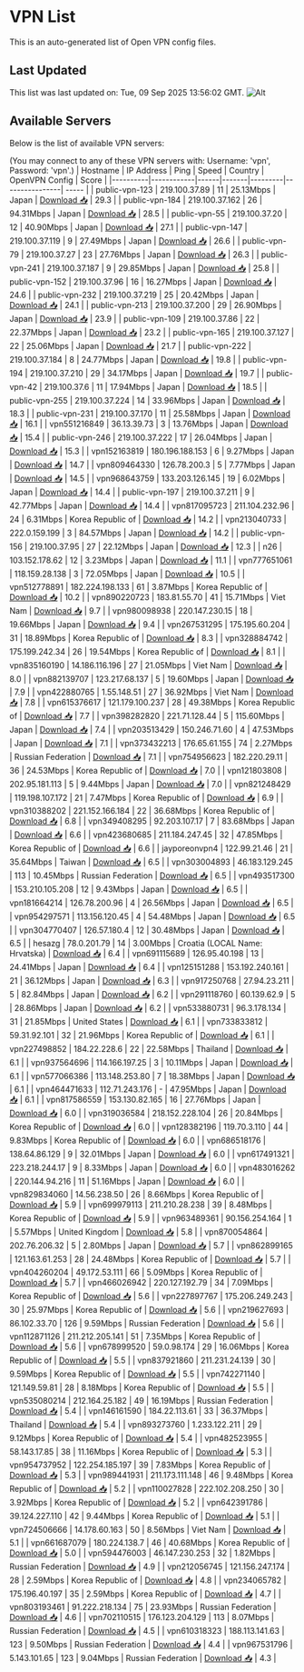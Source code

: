 # VPN List

This is an auto-generated list of Open VPN config files.

## Last Updated

This list was last updated on: Tue, 09 Sep 2025 13:56:02 GMT.
![Alt](https://repobeats.axiom.co/api/embed/186b98318ef1479477931607c1ad7d823f12451f.svg "Repobeats analytics image")

## Available Servers

Below is the list of available VPN servers:

(You may connect to any of these VPN servers with: Username: 'vpn', Password: 'vpn'.)
| Hostname | IP Address | Ping | Speed | Country | OpenVPN Config | Score |
|----------|------------|------|-------|---------|----------------| ----- |
| public-vpn-123 | 219.100.37.89 | 11 | 25.13Mbps | Japan | [Download 📥](./configs/server_0_JP.ovpn) | 29.3 |
| public-vpn-184 | 219.100.37.162 | 26 | 94.31Mbps | Japan | [Download 📥](./configs/server_1_JP.ovpn) | 28.5 |
| public-vpn-55 | 219.100.37.20 | 12 | 40.90Mbps | Japan | [Download 📥](./configs/server_2_JP.ovpn) | 27.1 |
| public-vpn-147 | 219.100.37.119 | 9 | 27.49Mbps | Japan | [Download 📥](./configs/server_3_JP.ovpn) | 26.6 |
| public-vpn-79 | 219.100.37.27 | 23 | 27.76Mbps | Japan | [Download 📥](./configs/server_4_JP.ovpn) | 26.3 |
| public-vpn-241 | 219.100.37.187 | 9 | 29.85Mbps | Japan | [Download 📥](./configs/server_5_JP.ovpn) | 25.8 |
| public-vpn-152 | 219.100.37.96 | 16 | 16.27Mbps | Japan | [Download 📥](./configs/server_6_JP.ovpn) | 24.6 |
| public-vpn-232 | 219.100.37.219 | 25 | 20.42Mbps | Japan | [Download 📥](./configs/server_7_JP.ovpn) | 24.1 |
| public-vpn-213 | 219.100.37.200 | 29 | 26.90Mbps | Japan | [Download 📥](./configs/server_8_JP.ovpn) | 23.9 |
| public-vpn-109 | 219.100.37.86 | 22 | 22.37Mbps | Japan | [Download 📥](./configs/server_9_JP.ovpn) | 23.2 |
| public-vpn-165 | 219.100.37.127 | 22 | 25.06Mbps | Japan | [Download 📥](./configs/server_10_JP.ovpn) | 21.7 |
| public-vpn-222 | 219.100.37.184 | 8 | 24.77Mbps | Japan | [Download 📥](./configs/server_11_JP.ovpn) | 19.8 |
| public-vpn-194 | 219.100.37.210 | 29 | 34.17Mbps | Japan | [Download 📥](./configs/server_12_JP.ovpn) | 19.7 |
| public-vpn-42 | 219.100.37.6 | 11 | 17.94Mbps | Japan | [Download 📥](./configs/server_13_JP.ovpn) | 18.5 |
| public-vpn-255 | 219.100.37.224 | 14 | 33.96Mbps | Japan | [Download 📥](./configs/server_14_JP.ovpn) | 18.3 |
| public-vpn-231 | 219.100.37.170 | 11 | 25.58Mbps | Japan | [Download 📥](./configs/server_15_JP.ovpn) | 16.1 |
| vpn551216849 | 36.13.39.73 | 3 | 13.76Mbps | Japan | [Download 📥](./configs/server_16_JP.ovpn) | 15.4 |
| public-vpn-246 | 219.100.37.222 | 17 | 26.04Mbps | Japan | [Download 📥](./configs/server_17_JP.ovpn) | 15.3 |
| vpn152163819 | 180.196.188.153 | 6 | 9.27Mbps | Japan | [Download 📥](./configs/server_18_JP.ovpn) | 14.7 |
| vpn809464330 | 126.78.200.3 | 5 | 7.77Mbps | Japan | [Download 📥](./configs/server_19_JP.ovpn) | 14.5 |
| vpn968643759 | 133.203.126.145 | 19 | 6.02Mbps | Japan | [Download 📥](./configs/server_20_JP.ovpn) | 14.4 |
| public-vpn-197 | 219.100.37.211 | 9 | 42.77Mbps | Japan | [Download 📥](./configs/server_21_JP.ovpn) | 14.4 |
| vpn817095723 | 211.104.232.96 | 24 | 6.31Mbps | Korea Republic of | [Download 📥](./configs/server_22_KR.ovpn) | 14.2 |
| vpn213040733 | 222.0.159.199 | 3 | 84.57Mbps | Japan | [Download 📥](./configs/server_23_JP.ovpn) | 14.2 |
| public-vpn-156 | 219.100.37.95 | 27 | 22.12Mbps | Japan | [Download 📥](./configs/server_24_JP.ovpn) | 12.3 |
| n26 | 103.152.178.62 | 12 | 3.23Mbps | Japan | [Download 📥](./configs/server_25_JP.ovpn) | 11.1 |
| vpn777651061 | 118.159.28.138 | 3 | 72.05Mbps | Japan | [Download 📥](./configs/server_26_JP.ovpn) | 10.5 |
| vpn512778891 | 182.224.198.133 | 61 | 3.87Mbps | Korea Republic of | [Download 📥](./configs/server_27_KR.ovpn) | 10.2 |
| vpn890220723 | 183.81.55.70 | 41 | 15.71Mbps | Viet Nam | [Download 📥](./configs/server_28_VN.ovpn) | 9.7 |
| vpn980098938 | 220.147.230.15 | 18 | 19.66Mbps | Japan | [Download 📥](./configs/server_29_JP.ovpn) | 9.4 |
| vpn267531295 | 175.195.60.204 | 31 | 18.89Mbps | Korea Republic of | [Download 📥](./configs/server_30_KR.ovpn) | 8.3 |
| vpn328884742 | 175.199.242.34 | 26 | 19.54Mbps | Korea Republic of | [Download 📥](./configs/server_31_KR.ovpn) | 8.1 |
| vpn835160190 | 14.186.116.196 | 27 | 21.05Mbps | Viet Nam | [Download 📥](./configs/server_32_VN.ovpn) | 8.0 |
| vpn882139707 | 123.217.68.137 | 5 | 19.60Mbps | Japan | [Download 📥](./configs/server_33_JP.ovpn) | 7.9 |
| vpn422880765 | 1.55.148.51 | 27 | 36.92Mbps | Viet Nam | [Download 📥](./configs/server_34_VN.ovpn) | 7.8 |
| vpn615376617 | 121.179.100.237 | 28 | 49.38Mbps | Korea Republic of | [Download 📥](./configs/server_35_KR.ovpn) | 7.7 |
| vpn398282820 | 221.71.128.44 | 5 | 115.60Mbps | Japan | [Download 📥](./configs/server_36_JP.ovpn) | 7.4 |
| vpn203513429 | 150.246.71.60 | 4 | 47.53Mbps | Japan | [Download 📥](./configs/server_37_JP.ovpn) | 7.1 |
| vpn373432213 | 176.65.61.155 | 74 | 2.27Mbps | Russian Federation | [Download 📥](./configs/server_38_RU.ovpn) | 7.1 |
| vpn754956623 | 182.220.29.11 | 36 | 24.53Mbps | Korea Republic of | [Download 📥](./configs/server_39_KR.ovpn) | 7.0 |
| vpn121803808 | 202.95.181.113 | 5 | 9.44Mbps | Japan | [Download 📥](./configs/server_40_JP.ovpn) | 7.0 |
| vpn821248429 | 119.198.107.172 | 21 | 7.47Mbps | Korea Republic of | [Download 📥](./configs/server_41_KR.ovpn) | 6.9 |
| vpn310388202 | 221.152.166.184 | 22 | 36.68Mbps | Korea Republic of | [Download 📥](./configs/server_42_KR.ovpn) | 6.8 |
| vpn349408295 | 92.203.107.17 | 7 | 83.68Mbps | Japan | [Download 📥](./configs/server_43_JP.ovpn) | 6.6 |
| vpn423680685 | 211.184.247.45 | 32 | 47.85Mbps | Korea Republic of | [Download 📥](./configs/server_44_KR.ovpn) | 6.6 |
| jayporeonvpn4 | 122.99.21.46 | 21 | 35.64Mbps | Taiwan | [Download 📥](./configs/server_45_TW.ovpn) | 6.5 |
| vpn303004893 | 46.183.129.245 | 113 | 10.45Mbps | Russian Federation | [Download 📥](./configs/server_46_RU.ovpn) | 6.5 |
| vpn493517300 | 153.210.105.208 | 12 | 9.43Mbps | Japan | [Download 📥](./configs/server_47_JP.ovpn) | 6.5 |
| vpn181664214 | 126.78.200.96 | 4 | 26.56Mbps | Japan | [Download 📥](./configs/server_48_JP.ovpn) | 6.5 |
| vpn954297571 | 113.156.120.45 | 4 | 54.48Mbps | Japan | [Download 📥](./configs/server_49_JP.ovpn) | 6.5 |
| vpn304770407 | 126.57.180.4 | 12 | 30.48Mbps | Japan | [Download 📥](./configs/server_50_JP.ovpn) | 6.5 |
| hesazg | 78.0.201.79 | 14 | 3.00Mbps | Croatia (LOCAL Name: Hrvatska) | [Download 📥](./configs/server_51_HR.ovpn) | 6.4 |
| vpn691115689 | 126.95.40.198 | 13 | 24.41Mbps | Japan | [Download 📥](./configs/server_52_JP.ovpn) | 6.4 |
| vpn125151288 | 153.192.240.161 | 21 | 36.12Mbps | Japan | [Download 📥](./configs/server_53_JP.ovpn) | 6.3 |
| vpn917250768 | 27.94.23.211 | 5 | 82.84Mbps | Japan | [Download 📥](./configs/server_54_JP.ovpn) | 6.2 |
| vpn291118760 | 60.139.62.9 | 5 | 28.86Mbps | Japan | [Download 📥](./configs/server_55_JP.ovpn) | 6.2 |
| vpn533880731 | 96.3.178.134 | 31 | 21.85Mbps | United States | [Download 📥](./configs/server_56_US.ovpn) | 6.1 |
| vpn733833812 | 59.31.92.101 | 32 | 21.96Mbps | Korea Republic of | [Download 📥](./configs/server_57_KR.ovpn) | 6.1 |
| vpn227498852 | 184.22.228.6 | 22 | 22.58Mbps | Thailand | [Download 📥](./configs/server_58_TH.ovpn) | 6.1 |
| vpn937564696 | 114.166.197.25 | 3 | 10.11Mbps | Japan | [Download 📥](./configs/server_59_JP.ovpn) | 6.1 |
| vpn577066386 | 113.148.253.80 | 7 | 18.38Mbps | Japan | [Download 📥](./configs/server_60_JP.ovpn) | 6.1 |
| vpn464471633 | 112.71.243.176 | - | 47.95Mbps | Japan | [Download 📥](./configs/server_61_JP.ovpn) | 6.1 |
| vpn817586559 | 153.130.82.165 | 16 | 27.76Mbps | Japan | [Download 📥](./configs/server_62_JP.ovpn) | 6.0 |
| vpn319036584 | 218.152.228.104 | 26 | 20.84Mbps | Korea Republic of | [Download 📥](./configs/server_63_KR.ovpn) | 6.0 |
| vpn128382196 | 119.70.3.110 | 44 | 9.83Mbps | Korea Republic of | [Download 📥](./configs/server_64_KR.ovpn) | 6.0 |
| vpn686518176 | 138.64.86.129 | 9 | 32.01Mbps | Japan | [Download 📥](./configs/server_65_JP.ovpn) | 6.0 |
| vpn617491321 | 223.218.244.17 | 9 | 8.33Mbps | Japan | [Download 📥](./configs/server_66_JP.ovpn) | 6.0 |
| vpn483016262 | 220.144.94.216 | 11 | 51.16Mbps | Japan | [Download 📥](./configs/server_67_JP.ovpn) | 6.0 |
| vpn829834060 | 14.56.238.50 | 26 | 8.66Mbps | Korea Republic of | [Download 📥](./configs/server_68_KR.ovpn) | 5.9 |
| vpn699979113 | 211.210.28.238 | 39 | 8.48Mbps | Korea Republic of | [Download 📥](./configs/server_69_KR.ovpn) | 5.9 |
| vpn963489361 | 90.156.254.164 | 1 | 5.57Mbps | United Kingdom | [Download 📥](./configs/server_70_GB.ovpn) | 5.8 |
| vpn870054864 | 202.76.206.32 | 5 | 2.80Mbps | Japan | [Download 📥](./configs/server_71_JP.ovpn) | 5.7 |
| vpn862899165 | 121.163.61.253 | 28 | 24.48Mbps | Korea Republic of | [Download 📥](./configs/server_72_KR.ovpn) | 5.7 |
| vpn404260204 | 49.172.53.111 | 66 | 5.09Mbps | Korea Republic of | [Download 📥](./configs/server_73_KR.ovpn) | 5.7 |
| vpn466026942 | 220.127.192.79 | 34 | 7.09Mbps | Korea Republic of | [Download 📥](./configs/server_74_KR.ovpn) | 5.6 |
| vpn227897767 | 175.206.249.243 | 30 | 25.97Mbps | Korea Republic of | [Download 📥](./configs/server_75_KR.ovpn) | 5.6 |
| vpn219627693 | 86.102.33.70 | 126 | 9.59Mbps | Russian Federation | [Download 📥](./configs/server_76_RU.ovpn) | 5.6 |
| vpn112871126 | 211.212.205.141 | 51 | 7.35Mbps | Korea Republic of | [Download 📥](./configs/server_77_KR.ovpn) | 5.6 |
| vpn678999520 | 59.0.98.174 | 29 | 16.06Mbps | Korea Republic of | [Download 📥](./configs/server_78_KR.ovpn) | 5.5 |
| vpn837921860 | 211.231.24.139 | 30 | 9.59Mbps | Korea Republic of | [Download 📥](./configs/server_79_KR.ovpn) | 5.5 |
| vpn742271140 | 121.149.59.81 | 28 | 8.18Mbps | Korea Republic of | [Download 📥](./configs/server_80_KR.ovpn) | 5.5 |
| vpn535080214 | 212.164.25.182 | 49 | 16.19Mbps | Russian Federation | [Download 📥](./configs/server_81_RU.ovpn) | 5.4 |
| vpn146161590 | 184.22.113.61 | 33 | 36.37Mbps | Thailand | [Download 📥](./configs/server_82_TH.ovpn) | 5.4 |
| vpn893273760 | 1.233.122.211 | 29 | 9.12Mbps | Korea Republic of | [Download 📥](./configs/server_83_KR.ovpn) | 5.4 |
| vpn482523955 | 58.143.17.85 | 38 | 11.16Mbps | Korea Republic of | [Download 📥](./configs/server_84_KR.ovpn) | 5.3 |
| vpn954737952 | 122.254.185.197 | 39 | 7.83Mbps | Korea Republic of | [Download 📥](./configs/server_85_KR.ovpn) | 5.3 |
| vpn989441931 | 211.173.111.148 | 46 | 9.48Mbps | Korea Republic of | [Download 📥](./configs/server_86_KR.ovpn) | 5.2 |
| vpn110027828 | 222.102.208.250 | 30 | 3.92Mbps | Korea Republic of | [Download 📥](./configs/server_87_KR.ovpn) | 5.2 |
| vpn642391786 | 39.124.227.110 | 42 | 9.44Mbps | Korea Republic of | [Download 📥](./configs/server_88_KR.ovpn) | 5.1 |
| vpn724506666 | 14.178.60.163 | 50 | 8.56Mbps | Viet Nam | [Download 📥](./configs/server_89_VN.ovpn) | 5.1 |
| vpn661687079 | 180.224.138.7 | 46 | 40.68Mbps | Korea Republic of | [Download 📥](./configs/server_90_KR.ovpn) | 5.0 |
| vpn594476003 | 46.147.230.253 | 32 | 1.82Mbps | Russian Federation | [Download 📥](./configs/server_91_RU.ovpn) | 4.9 |
| vpn212056745 | 121.156.247.174 | 28 | 2.59Mbps | Korea Republic of | [Download 📥](./configs/server_92_KR.ovpn) | 4.8 |
| vpn234065782 | 175.196.40.197 | 35 | 2.59Mbps | Korea Republic of | [Download 📥](./configs/server_93_KR.ovpn) | 4.7 |
| vpn803193461 | 91.222.218.134 | 75 | 23.93Mbps | Russian Federation | [Download 📥](./configs/server_94_RU.ovpn) | 4.6 |
| vpn702110515 | 176.123.204.129 | 113 | 8.07Mbps | Russian Federation | [Download 📥](./configs/server_95_RU.ovpn) | 4.5 |
| vpn610318323 | 188.113.141.63 | 123 | 9.50Mbps | Russian Federation | [Download 📥](./configs/server_96_RU.ovpn) | 4.4 |
| vpn967531796 | 5.143.101.65 | 123 | 9.04Mbps | Russian Federation | [Download 📥](./configs/server_97_RU.ovpn) | 4.3 |
